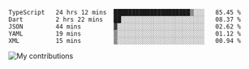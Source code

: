 <!--START_SECTION:waka-->
```text
TypeScript   24 hrs 12 mins  █████████████████████▒░░░   85.45 % 
Dart         2 hrs 22 mins   ██░░░░░░░░░░░░░░░░░░░░░░░   08.37 % 
JSON         44 mins         ▓░░░░░░░░░░░░░░░░░░░░░░░░   02.62 % 
YAML         19 mins         ▒░░░░░░░░░░░░░░░░░░░░░░░░   01.12 % 
XML          15 mins         ▒░░░░░░░░░░░░░░░░░░░░░░░░   00.94 % 
```
<!--END_SECTION:waka-->
<img src="https://github-readme-streak-stats.herokuapp.com/?user=pahas&theme=white" alt="My contributions" />
